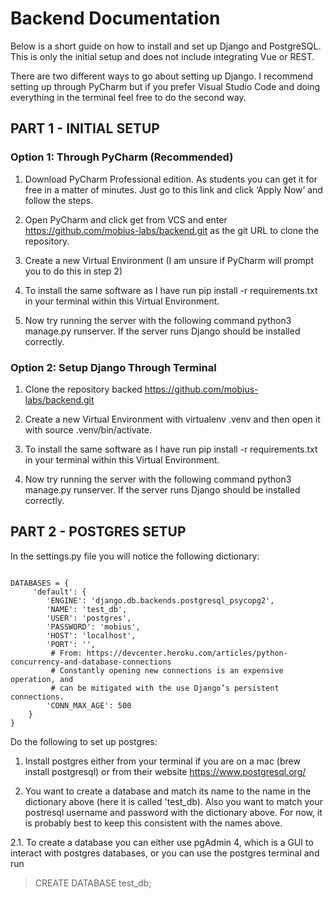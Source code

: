 # Backend Documentation
Below is a short guide on how to install and set up Django and PostgreSQL. This is only the initial setup and does not include integrating Vue or REST.

There are two different ways to go about setting up Django. I recommend setting up through PyCharm but if you prefer Visual Studio Code and doing everything in the terminal feel free to do the second way. 

## PART 1 - INITIAL SETUP

### Option 1: Through PyCharm (Recommended)

1. Download PyCharm Professional edition. As students you can get it for free in a matter of minutes. Just go to this link  and click ‘Apply Now’ and follow the steps.

2. Open PyCharm and click get from VCS and enter https://github.com/mobius-labs/backend.git  as the git URL to clone the repository.

3. Create a new Virtual Environment (I am unsure if PyCharm will prompt you to do this in step 2)

4. To install the same software as I have run pip install -r requirements.txt in your terminal within this Virtual Environment. 

5. Now try running the server with the following command python3 manage.py runserver. If the server runs Django should be installed correctly.

### Option 2: Setup Django Through Terminal 

1. Clone the repository backed https://github.com/mobius-labs/backend.git 

2. Create a new Virtual Environment with virtualenv .venv  and then open it with source .venv/bin/activate.

3. To install the same software as I have run pip install -r requirements.txt in your terminal within this Virtual Environment. 

4. Now try running the server with the following command python3 manage.py runserver. If the server runs Django should be installed correctly.


## PART 2 - POSTGRES SETUP

In the settings.py file you will notice the following dictionary:

```

DATABASES = {
     'default': {
        'ENGINE': 'django.db.backends.postgresql_psycopg2',
        'NAME': 'test_db',
        'USER': 'postgres',
        'PASSWORD': 'mobius',
        'HOST': 'localhost',
        'PORT': '',
         # From: https://devcenter.heroku.com/articles/python-concurrency-and-database-connections
         # Constantly opening new connections is an expensive operation, and
         # can be mitigated with the use Django’s persistent connections.
        'CONN_MAX_AGE': 500
    }
}
```
Do the following to set up postgres:

1. Install postgres either from your terminal if you are on a mac (brew install postgresql) or from their website https://www.postgresql.org/

2. You want to create a database and match its name to the name in the dictionary above (here it is called 'test_db). Also you want to match your postresql username and password with the dictionary above. For now, it is probably best to keep this consistent with the names above.
  
  2.1. To create a database you can either use pgAdmin 4, which is a GUI to interact with postgres databases, or you can use the postgres terminal and run
  > CREATE DATABASE test_db;
